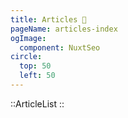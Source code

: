 ```yaml
---
title: Articles 📖
pageName: articles-index
ogImage:
  component: NuxtSeo
circle:
  top: 50
  left: 50
---
```


::ArticleList
::
